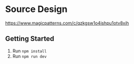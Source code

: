 # Source Design
https://www.magicpatterns.com/c/qzkgsw1o4ishpu1otv8xih

## Getting Started

1. Run `npm install`
2. Run `npm run dev`
